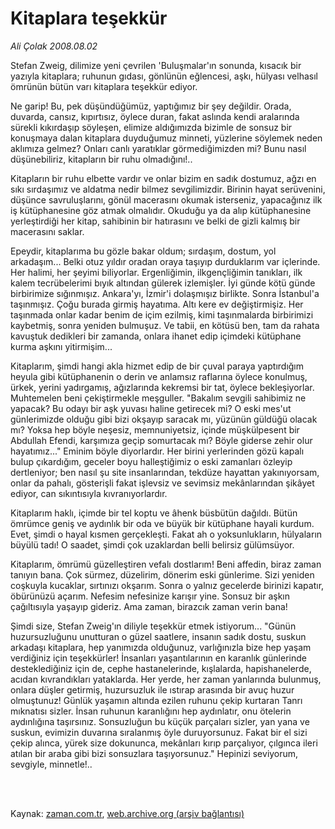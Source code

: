 # Kitaplara teşekkür

*Ali Çolak 2008.08.02*

<td class="columnist-detail">
<p>Stefan Zweig, dilimize yeni çevrilen 'Buluşmalar'ın sonunda, kısacık bir yazıyla kitaplara; ruhunun gıdası, gönlünün eğlencesi, aşkı, hülyası velhasıl ömrünün bütün varı kitaplara teşekkür ediyor.</p>
<p>
<div id="haberMetinDiv">
<p>Ne garip! Bu, pek düşündüğümüz, yaptığımız bir şey değildir. Orada, duvarda, cansız, kıpırtısız, öylece duran, fakat aslında kendi aralarında sürekli kıkırdaşıp söyleşen, elimize aldığımızda bizimle de sonsuz bir konuşmaya dalan kitaplara duyduğumuz minneti, yüzlerine söylemek neden aklımıza gelmez? Onları canlı yaratıklar görmediğimizden mi? Bunu nasıl düşünebiliriz, kitapların bir ruhu olmadığını!.. 
<p> Kitapların bir ruhu elbette vardır ve onlar bizim en sadık dostumuz, ağzı en sıkı sırdaşımız ve aldatma nedir bilmez sevgilimizdir. Birinin hayat serüvenini, düşünce savruluşlarını, gönül macerasını okumak isterseniz, yapacağınız ilk iş kütüphanesine göz atmak olmalıdır. Okuduğu ya da alıp kütüphanesine yerleştirdiği her kitap, sahibinin bir hatırasını ve belki de gizli kalmış bir macerasını saklar. 
<p> Epeydir, kitaplarıma bu gözle bakar oldum; sırdaşım, dostum, yol arkadaşım... Belki otuz yıldır oradan oraya taşıyıp durduklarım var içlerinde. Her halimi, her şeyimi biliyorlar. Ergenliğimin, ilkgençliğimin tanıkları, ilk kalem tecrübelerimi bıyık altından gülerek izlemişler. İyi günde kötü günde birbirimize sığınmışız. Ankara'yı, İzmir'i dolaşmışız birlikte. Sonra İstanbul'a taşınmışız. Çoğu burada girmiş hayatıma. Altı kere ev değiştirmişiz. Her taşınmada onlar kadar benim de içim ezilmiş, kimi taşınmalarda birbirimizi kaybetmiş, sonra yeniden bulmuşuz. Ve tabii, en kötüsü ben, tam da rahata kavuştuk dedikleri bir zamanda, onlara ihanet edip içimdeki kütüphane kurma aşkını yitirmişim...
<p> Kitaplarım, şimdi hangi akla hizmet edip de bir çuval paraya yaptırdığım heyula gibi kütüphanenin o derin ve anlamsız raflarına öylece konulmuş, ürkek, yerini yadırgamış, ağızlarında kekremsi bir tat, öylece bekleşiyorlar. Muhtemelen beni çekiştirmekle meşguller. "Bakalım sevgili sahibimiz ne yapacak? Bu odayı bir aşk yuvası haline getirecek mi? O eski mes'ut günlerimizde olduğu gibi bizi okşayıp saracak mı, yüzünün güldüğü olacak mı? Yoksa hep böyle neşesiz, memnuniyetsiz, içinde müşkülpesent bir Abdullah Efendi, karşımıza geçip somurtacak mı? Böyle giderse zehir olur hayatımız..." Eminim böyle diyorlardır. Her birini yerlerinden gözü kapalı bulup çıkardığım, geceler boyu halleştiğimiz o eski zamanları özleyip dertleniyor; ben nasıl şu site insanlarından, tekdüze hayattan yakınıyorsam, onlar da pahalı, gösterişli fakat işlevsiz ve sevimsiz mekânlarından şikâyet ediyor, can sıkıntısıyla kıvranıyorlardır.
<p> Kitaplarım haklı, içimde bir tel koptu ve âhenk büsbütün dağıldı. Bütün ömrümce geniş ve aydınlık bir oda ve büyük bir kütüphane hayali kurdum. Evet, şimdi o hayal kısmen gerçekleşti. Fakat ah o yoksunlukların, hülyaların büyülü tadı! O saadet, şimdi çok uzaklardan belli belirsiz gülümsüyor. 
<p> Kitaplarım, ömrümü güzelleştiren vefalı dostlarım! Beni affedin, biraz zaman tanıyın bana. Çok sürmez, düzelirim, dönerim eski günlerime. Sizi yeniden coşkuyla kucaklar, sırtınızı okşarım. Sonra o yalnız gecelerde birinizi kapatır, öbürünüzü açarım. Nefesim nefesinize karışır yine. Sonsuz bir aşkın çağıltısıyla yaşayıp gideriz. Ama zaman, birazcık zaman verin bana! 
<p> Şimdi size, Stefan Zweig'ın diliyle teşekkür etmek istiyorum... "Günün huzursuzluğunu unutturan o güzel saatlere, insanın sadık dostu, suskun arkadaşı kitaplara, hep yanımızda olduğunuz, varlığınızla bize hep yaşam verdiğiniz için teşekkürler! İnsanları yaşantılarının en karanlık günlerinde desteklediğiniz için de, cephe hastanelerinde, kışlalarda, hapishanelerde, acıdan kıvrandıkları yataklarda. Her yerde, her zaman yanlarında bulunmuş, onlara düşler getirmiş, huzursuzluk ile ıstırap arasında bir avuç huzur olmuştunuz! Günlük yaşamın altında ezilen ruhunu çekip kurtaran Tanrı mıknatısı sizler. İnsan ruhunun karanlığını hep aydınlatır, onu ötelerin aydınlığına taşırsınız. Sonsuzluğun bu küçük parçaları sizler, yan yana ve suskun, evimizin duvarına sıralanmış öyle duruyorsunuz. Fakat bir el sizi çekip alınca, yürek size dokununca, mekânları kırıp parçalıyor, çılgınca ileri atılan bir araba gibi bizi sonsuzlara taşıyorsunuz." Hepinizi seviyorum, sevgiyle, minnetle!..</p></p></p></p></p></p></p></div>
</p>


<p><br>
		 </br></p></td>

Kaynak: [zaman.com.tr](http://zaman.com.tr/yazar.do?yazino=721312), [web.archive.org (arşiv bağlantısı)](http://web.archive.org/web/20120104014513/http://www.zaman.com.tr:80/yazar.do?yazino=721312)
